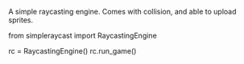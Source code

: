 A simple raycasting engine.
Comes with collision, and able to upload sprites.




from simpleraycast import RaycastingEngine

rc = RaycastingEngine()
rc.run_game()
